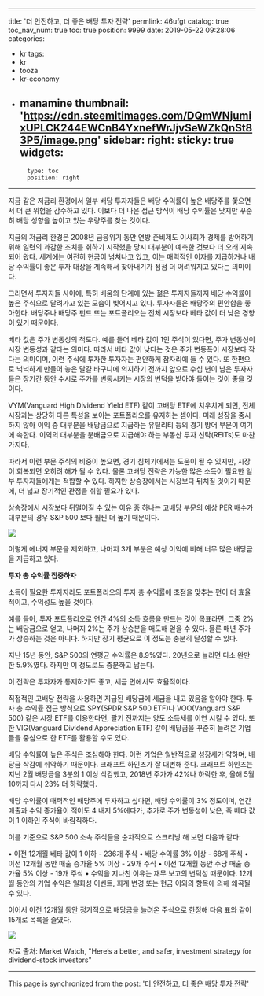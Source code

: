 
---
title: '더 안전하고, 더 좋은 배당 투자 전략'
permlink: 46ufgt
catalog: true
toc_nav_num: true
toc: true
position: 9999
date: 2019-05-22 09:28:06
categories:
- kr
tags:
- kr
- tooza
- kr-economy
- manamine
thumbnail: 'https://cdn.steemitimages.com/DQmWNjumixUPLCK244EWCnB4YxnefWrJjvSeWZkQnSt83P5/image.png'
sidebar:
    right:
        sticky: true
widgets:
    -
        type: toc
        position: right
---


지금 같은 저금리 환경에서 일부 배당 투자자들은 배당 수익률이 높은 배당주를 쫓으면서 더 큰 위험을 감수하고 있다. 이보다 더 나은 접근 방식이 배당 수익률은 낮지만 꾸준히 배당 성향을 높이고 있는 우량주를 찾는 것이다.​

지금의 저금리 환경은 2008년 금융위기 동안 연방 준비제도 이사회가 경제를 방어하기 위해 일련의 과감한 조치를 취하기 시작했을 당시 대부분이 예측한 것보다 더 오래 지속되어 왔다. 세계에는 여전히 현금이 넘쳐나고 있고, 이는 매력적인 이자를 지급하거나 배당 수익률이 좋은 투자 대상을 계속해서 찾아내기가 점점 더 어려워지고 있다는 의미이다.​

그러면서 투자자들 사이에, 특히 배움의 단계에 있는 젊은 투자자들까지 배당 수익률이 높은 주식으로 달려가고 있는 모습이 빚어지고 있다. 투자자들은 배당주의 편안함을 좋아한다. 배당주나 배당주 펀드 또는 포트폴리오는 전체 시장보다 베타 값이 더 낮은 경향이 있기 때문이다.​

베타 값은 주가 변동성의 척도다. 예를 들어 베타 값이 1인 주식이 있다면, 주가 변동성이 시장 변동성과 같다는 의미다. 따라서 베타 값이 낮다는 것은 주가 변동폭이 시장보다 작다는 의미이며, 이런 주식에 투자한 투자자는 편안하게 잠자리에 들 수 있다. 또 한편으로 넉넉하게 만들어 놓은 달걀 바구니에 의지하기 전까지 앞으로 수십 년이 남은 투자자들은 장기간 동안 수시로 주가를 변동시키는 시장의 변덕을 받아야 들이는 것이 좋을 것이다.​

VYM(Vanguard High Dividend Yield ETF) 같이 고배당 ETF에 치우치게 되면, 전체 시장과는 상당히 다른 특성을 보이는 포트폴리오를 유지하는 셈이다. 미래 성장을 중시하지 않아 이익 중 대부분을 배당금으로 지급하는 유틸리티 등의 경기 방어 부문이 여기에 속한다. 이익의 대부분을 분배금으로 지급해야 하는 부동산 투자 신탁(REITs)도 마찬가지다.​

따라서 이런 부문 주식의 비중이 높으면, 경기 침체기에서는 도움이 될 수 있지만, 시장이 회복되면 오히려 해가 될 수 있다. 물론 고배당 전략은 가능한 많은 소득이 필요한 일부 투자자들에게는 적합할 수 있다. 하지만 상승장에서는 시장보다 뒤처질 것이기 때문에, 더 넓고 장기적인 관점을 취할 필요가 있다.​

상승장에서 시장보다 뒤떨어질 수 있는 이유 중 하나는 고배당 부문의 예상 PER 배수가 대부분의 경우 S&P 500 보다 훨씬 더 높기 때문이다.

![](https://cdn.steemitimages.com/DQmWNjumixUPLCK244EWCnB4YxnefWrJjvSeWZkQnSt83P5/image.png)

이렇게 에너지 부문을 제외하고, 나머지 3개 부분은 예상 이익에 비해 너무 많은 배당금을 지급하고 있다.​

**투자 총 수익률 집중하자​**

소득이 필요한 투자자라도 포트폴리오의 투자 총 수익률에 초점을 맞추는 편이 더 효율적이고, 수익성도 높을 것이다.​

예를 들어, 투자 포트폴리오로 연간 4%의 소득 흐름을 만드는 것이 목표라면, 그중 2%는 배당금으로 얻고, 나머지 2%는 주가 상승분을 매도해 얻을 수 있다. 물론 매년 주가가 상승하는 것은 아니다. 하지만 장기 평균으로 이 정도는 충분히 달성할 수 있다.​

지난 15년 동안, S&P 500의 연평균 수익률은 8.9%였다. 20년으로 늘리면 다소 완만한 5.9%였다. 하지만 이 정도로도 충분하고 남는다.​

이 전략은 투자자가 통제하기도 좋고, 세금 면에서도 효율적이다.​

직접적인 고배당 전략을 사용하면 지급된 배당금에 세금을 내고 있음을 알아야 한다. 투자 총 수익률 접근 방식으로 SPY(SPDR S&P 500 ETF)나 VOO(Vanguard S&P 500) 같은 시장 ETF를 이용한다면, 팔기 전까지는 양도 소득세를 이연 시킬 수 있다. 또한 VIG(Vanguard Dividend Appreciation ETF) 같이 배당금을 꾸준히 늘려온 기업들을 중심으로 한 ETF를 활용할 수도 있다.​

배당 수익률이 높은 주식은 조심해야 한다. 이런 기업은 일반적으로 성장세가 약하며, 배당금 삭감에 취약하기 때문이다. 크래프트 하인즈가 잘 대변해 준다. 크래프트 하인즈는 지난 2월 배당금을 3분의 1 이상 삭감했고, 2018년 주가가 42%나 하락한 후, 올해 5월 10까지 다시 23% 더 하락했다.​

배당 수익률이 매력적인 배당주에 투자하고 싶다면, 배당 수익률이 3% 정도이며, 연간 매출과 수익 증가율이 적어도 4 내지 5%에다가, 추가로 주가 변동성이 낮은, 즉 베타 값이 1 이하인 주식이 바람직하다.​

이를 기준으로 S&P 500 소속 주식들을 순차적으로 스크리닝 해 보면 다음과 같다:​

• 이전 12개월 베타 값이 1 이하 - 236개 주식
• 배당 수익률 3% 이상 - 68개 주식
• 이전 12개월 동안 매출 증가율 5% 이상 - 29개 주식
• 이전 12개월 동안 주당 매출 증가율 5% 이상 - 19개 주식
• 수익을 지나친 이유는 재무 보고의 변덕성 때문이다. 12개월 동안의 기업 수익은 일회성 이벤트, 회계 변경 또는 현금 이외의 항목에 의해 왜곡될 수 있다.

이어서 이전 12개월 동안 정기적으로 배당금을 늘려온 주식으로 한정해 다음 표와 같이 15개로 목록을 줄였다.

![](https://cdn.steemitimages.com/DQmaXbQo11gkWWnXZ8Kxe19HWXRB1faeurbQ5w9sjVLJW2H/image.png)

자료 출처: Market Watch, "Here’s a better, and safer, investment strategy for dividend-stock investors"

- - -

This page is synchronized from the post: ['더 안전하고, 더 좋은 배당 투자 전략'](https://steemit.com/@pius.pius/46ufgt)
